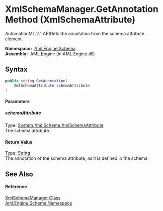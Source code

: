 XmlSchemaManager.GetAnnotation Method (XmlSchemaAttribute)
==========================================================
AutomationML 2.1 APIGets the annotation from the schema attribute element.

  **Namespace:**  [Aml.Engine.Schema][1]  
  **Assembly:**  AML.Engine (in AML.Engine.dll)

Syntax
------

```csharp
public string GetAnnotation(
	XmlSchemaAttribute schemaAttribute
)
```

#### Parameters

##### *schemaAttribute*
Type: [System.Xml.Schema.XmlSchemaAttribute][2]  
The schema attribute.

#### Return Value
Type: [String][3]  
 The annotation of the schema attribute, as it is defined in the schema. 

See Also
--------

#### Reference
[XmlSchemaManager Class][4]  
[Aml.Engine.Schema Namespace][1]  

[1]: ../README.md
[2]: https://docs.microsoft.com/dotnet/api/system.xml.schema.xmlschemaattribute
[3]: https://docs.microsoft.com/dotnet/api/system.string
[4]: README.md
[5]: https://www.automationml.org
[6]: ../../icons/logoShade.png